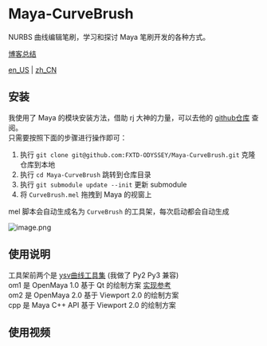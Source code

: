 # Maya-CurveBrush

NURBS 曲线编辑笔刷，学习和探讨 Maya 笔刷开发的各种方式。

[博客总结](https://blog.l0v0.com/posts/cacaf61d.html)

[en_US](./README.md) | [zh_CN](./README_zh.md)

## 安装 

我使用了 Maya 的模块安装方法，借助 rj 大神的力量，可以去他的 [github仓库](https://github.com/robertjoosten/maya-module-installer) 查阅。    
只需要按照下面的步骤进行操作即可：

1. 执行 `git clone git@github.com:FXTD-ODYSSEY/Maya-CurveBrush.git` 克隆仓库到本地
2. 执行 `cd Maya-CurveBrush` 跳转到仓库目录
3. 执行 `git submodule update --init` 更新 submodule
4. 将 `CurveBrush.mel` 拖拽到 Maya 的视窗上 

mel 脚本会自动生成名为 `CurveBrush` 的工具架，每次启动都会自动生成

![image.png](https://pic.rmb.bdstatic.com/bjh/fb71bf67a116e2c0cda241d8e046349f.jpeg)

## 使用说明

工具架前两个是 [ysv曲线工具集](https://www.highend3d.com/maya/script/curve-paint-and-tweak-tool-for-maya#google_vignette) (我做了 Py2 Py3 兼容)  
om1 是 OpenMaya 1.0 基于 Qt 的绘制方案 [实现参考](https://github.com/wiremas/spore)  
om2 是 OpenMaya 2.0 基于 Viewport 2.0 的绘制方案  
cpp 是 Maya C++ API 基于 Viewport 2.0 的绘制方案  

## 使用视频


